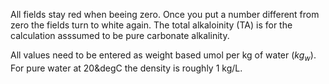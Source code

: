 All fields stay red when beeing zero. Once you put a number different from zero the fields turn to white again. 
The total alkaloinity (TA) is for the calculation asssumed to be pure carbonate alkalinity.

All values need to be entered as weight based  umol per kg of water ($kg_w$). For pure water at 20&degC the density is roughly 1 kg/L.